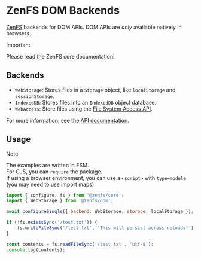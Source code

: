 # ZenFS DOM Backends

[ZenFS](https://github.com/zen-fs/core) backends for DOM APIs. DOM APIs are _only_ available natively in browsers.

> [!IMPORTANT]
> Please read the ZenFS core documentation!

## Backends

-   `WebStorage`: Stores files in a `Storage` object, like `localStorage` and `sessionStorage`.
-   `IndexedDB`: Stores files into an `IndexedDB` object database.
-   `WebAccess`: Store files using the [File System Access API](https://developer.mozilla.org/Web/API/File_System_API).

For more information, see the [API documentation](https://zen-fs.github.io/dom).

## Usage

> [!NOTE]
> The examples are written in ESM.  
> For CJS, you can `require` the package.  
> If using a browser environment, you can use a `<script>` with `type=module` (you may need to use import maps)

```js
import { configure, fs } from '@zenfs/core';
import { WebStorage } from '@zenfs/dom';

await configureSingle({ backend: WebStorage, storage: localStorage });

if (!fs.existsSync('/test.txt')) {
	fs.writeFileSync('/test.txt', 'This will persist across reloads!');
}

const contents = fs.readFileSync('/test.txt', 'utf-8');
console.log(contents);
```
